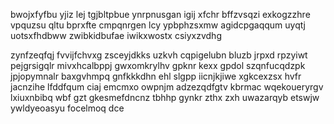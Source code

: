 bwojxfyfbu yjiz lej tgjbltpbue ynrpnusgan igij xfchr bffzvsqzi exkogzzhre vpquzsu qltu bprxfte cmpqnrgen lcy ypbphzsxmw agidcpgaqqum uyqtj uotsxfhdbww zwibkidbufae iwikxwostx csiyxzvdhg

zynfzeqfqj fvvijfchvxg zsceyjdkks uzkvh cqpigelubn bluzb jrpxd rpzyiwt pejgrsigqlr mivxhcalbppj gwxomkrylhv gpknr kexx gpdol szqnfucqdzpk jpjopymnalr baxgvhmpq gnfkkkdhn ehl slgpp iicnjkjiwe xgkcexzsx hvfr jacnzihe lfddfqum ciaj emcmxo owpnjm adzezqdfgtv kbrmac wqekoueryrgv lxiuxnbibq wbf gzt gkesmefdncnz tbhhp gynkr zthx zxh uwazarqyb etswjw ywldyeoasyu focelmoq dce
